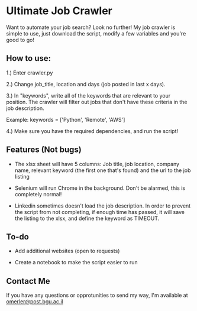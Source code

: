 # Ultimate Job Crawler

Want to automate your job search? Look no further! My job crawler is simple to use, just download the script, modify a few variables and you're good to go!


## How to use:

1.) Enter crawler.py

2.) Change job_title, location and days (job posted in last x days).

3.) In "keywords", write all of the keywords that are relevant to your position. The crawler will filter out jobs that don't have these criteria in the job description.

Example: keywords = ['Python', 'Remote', 'AWS']

4.) Make sure you have the required dependencies, and run the script!

## Features (Not bugs)

* The xlsx sheet will have 5 columns: Job title, job location, company name, relevant keyword (the first one that's found) and the url to the job listing

* Selenium will run Chrome in the background. Don't be alarmed, this is completely normal!

* Linkedin sometimes doesn't load the job description. In order to prevent the script from not completing, if enough time has passed, it will save the listing to the xlsx, and define the keyword as TIMEOUT.

## To-do

* Add additional websites (open to requests)

* Create a notebook to make the script easier to run

## Contact Me

If you have any questions or opprotunities to send my way, I'm available at omerler@post.bgu.ac.il
